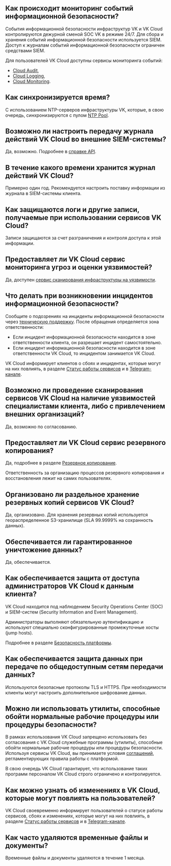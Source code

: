 ## Как происходит мониторинг событий информационной безопасности?

События информационной безопасности инфраструктур VK и VK Cloud контролируются дежурной сменой SOC VK в режиме 24/7. Для сбора и хранения событий информационной безопасности используется SIEM. Доступ к журналам событий информационной безопасности ограничен средствами SIEM.

Для пользователей VK Cloud доступны сервисы мониторинга событий:

- [Cloud Audit](/ru/base/account/instructions/actionslogs),
- [Cloud Logging](/ru/manage/logging),
- [Cloud Monitoring](/ru/manage/monitoring).

## Как синхронизируется время?

С использованием NTP-серверов инфраструктуры VK, которые, в свою очередь, синхронизируются с пулом [NTP Pool](https://www.ntppool.org/zone/ru).

## Возможно ли настроить передачу журнала действий VK Cloud во внешние SIEM-системы?

Да, возможно. Подробнее в [справке API](/ru/additionals/api/actionslogs).

## В течение какого времени хранится журнал действий VK Cloud?

Примерно один год. Рекомендуется настроить поставку информации из журнала в SIEM-системы клиента.

## Как защищаются логи и другие записи, получаемые при использовании сервисов VK Cloud?

Записи защищаются за счет разграничения и контроля доступа к этой информации.

## Предоставляет ли VK Cloud сервис мониторинга угроз и оценки уязвимостей?

Да, доступен [сервис сканирования инфраструктуры на уязвимости](https://mcs.mail.ru/scanning-security).

## Что делать при возникновении инцидентов информационной безопасности?

Сообщите о подозрениях на инциденты информационной безопасности через [техническую поддержку](/ru/contacts). После обращения определяется зона ответственности:

- Если инцидент информационной безопасности находится в зоне ответственности клиента, он разрешает инцидент самостоятельно.
- Если инцидент информационной безопасности находится в зоне ответственности VK Cloud, то инцидентом занимается VK Cloud.

VK Cloud информирует клиентов о сбоях и инцидентах, которые могут на них повлиять, в разделе [Статус работы сервисов](https://status.mcs.mail.ru) и в [Telegram-канале](https://t.me/vk_cloud_alerts).

## Возможно ли проведение сканирования сервисов VK Cloud на наличие уязвимостей специалистами клиента, либо с привлечением внешних организаций?

Да, возможно по согласованию.

## Предоставляет ли VK Cloud сервис резервного копирования?

Да, подробнее в разделе [Резервное копирование](/ru/manage/backups).

Ответственность за организацию процессов резервного копирования и восстановления лежит на самих пользователях.

## Организовано ли раздельное хранение резервных копий сервисов VK Cloud?

Да, организовано. Для хранения резервных копий используется геораспределенное S3-хранилище (SLA 99.9999% на сохранность данных).

## Обеспечивается ли гарантированное уничтожение данных?

Да, обеспечивается.

## Как обеспечивается защита от доступа администраторов VK Cloud к данным клиента?

VK Cloud находится под наблюдением Security Operations Center (SOC) и SIEM-систем (Security Information and Event Management).

Администраторы выполняют обязательную аутентификацию и используют специально сконфигурированные промежуточные хосты (jump hosts).

Подробнее в разделе [Безопасность платформы](../../platform-security/).

## Как обеспечивается защита данных при передаче по общедоступным сетям передачи данных?

Используются безопасные протоколы TLS и HTTPS. При необходимости клиенты могут настроить дополнительное шифрование данных.

## Можно ли использовать утилиты, способные обойти нормальные рабочие процедуры или процедуры безопасности?

В рамках использования VK Cloud запрещено использовать без согласования с VK Cloud служебные программы (утилиты), способные обойти нормальные рабочие процедуры или процедуры безопасности. Используя сервисы VK Cloud, вы принимаете условия [соглашений](/ru/additionals/start/legal), регламентирующих правила работы с платформой.

В свою очередь VK Cloud гарантирует, что использование таких программ персоналом VK Cloud строго ограничено и контролируется.

## Как можно узнать об изменениях в VK Cloud, которые могут повлиять на пользователей?

VK Cloud своевременно информирует пользователей о статусе работы сервисов, сбоях и изменениях, которые могут на них повлиять, в разделе [Статус работы сервисов](https://status.mcs.mail.ru) и в [Telegram-канале](https://t.me/vk_cloud_alerts).

## Как часто удаляются временные файлы и документы?

Временные файлы и документы удаляются в течение 1 месяца.
